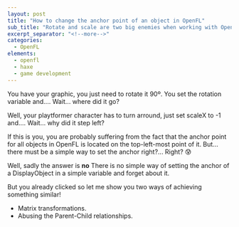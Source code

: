 ```yaml
---
layout: post
title: "How to change the anchor point of an object in OpenFL"
sub_title: "Rotate and scale are two big enemies when working with OpenFL"
excerpt_separator: "<!--more-->"
categories:
  - OpenFL
elements:
  - openfl
  - haxe
  - game development
---
```

You have your graphic, you just need to rotate it 90º. You set the rotation variable and.... Wait... where did it go?

Well, your playtformer character has to turn arround, just set scaleX to -1 and.... Wait... why did it step left?

If this is you, you are probably suffering from the fact that the anchor point for all objects in OpenFL is located on the top-left-most point of it.
But... there must be a simple way to set the anchor right?... Right? 😰

<!--more-->

Well, sadly the answer is **no**
There is no simple way of setting the anchor of a DisplayObject in a simple variable and forget about it.

But you already clicked so let me show you two ways of achieving something similar!
* Matrix transformations.
* Abusing the Parent-Child relationships.